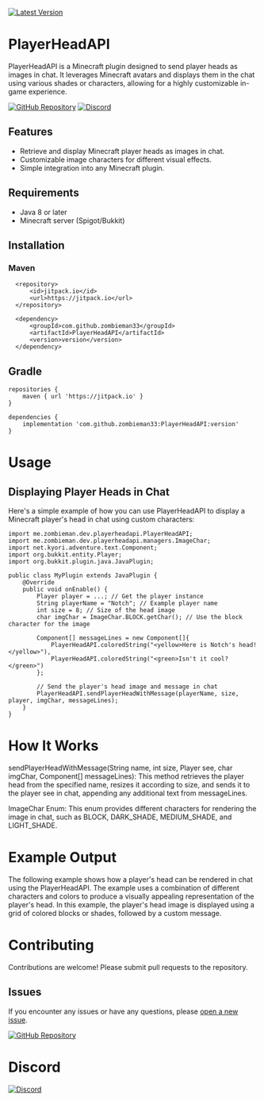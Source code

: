 [![Latest Version](https://img.shields.io/github/v/tag/zombieman33/PlayerHeadAPI?label=version&style=for-the-badge)](https://jitpack.io/#zombieman33/PlayerHeadAPI)

# PlayerHeadAPI

PlayerHeadAPI is a Minecraft plugin designed to send player heads as images in chat. It leverages Minecraft avatars and displays them in the chat using various shades or characters, allowing for a highly customizable in-game experience.

[![GitHub Repository](https://img.shields.io/badge/GitHub-Repository-blue?style=for-the-badge&logo=github)](https://github.com/zombieman33/PlayerHeadAPI)
[![Discord](https://img.shields.io/badge/Discord-Join%20Server-blue?style=for-the-badge&logo=discord)](https://discord.gg/SuypvRBa4c)

## Features

- Retrieve and display Minecraft player heads as images in chat.
- Customizable image characters for different visual effects.
- Simple integration into any Minecraft plugin.

## Requirements

- Java 8 or later
- Minecraft server (Spigot/Bukkit)

## Installation

### Maven
```
  <repository>
      <id>jitpack.io</id>
      <url>https://jitpack.io</url>
  </repository>
  
  <dependency>
      <groupId>com.github.zombieman33</groupId>
      <artifactId>PlayerHeadAPI</artifactId>
      <version>version</version>
  </dependency>
```

## Gradle
```
repositories {
    maven { url 'https://jitpack.io' }
}

dependencies {
    implementation 'com.github.zombieman33:PlayerHeadAPI:version'
}
```

# Usage
## Displaying Player Heads in Chat
Here's a simple example of how you can use PlayerHeadAPI to display a Minecraft player's head in chat using custom characters:

```
import me.zombieman.dev.playerheadapi.PlayerHeadAPI;
import me.zombieman.dev.playerheadapi.managers.ImageChar;
import net.kyori.adventure.text.Component;
import org.bukkit.entity.Player;
import org.bukkit.plugin.java.JavaPlugin;

public class MyPlugin extends JavaPlugin {
    @Override
    public void onEnable() {
        Player player = ...; // Get the player instance
        String playerName = "Notch"; // Example player name
        int size = 8; // Size of the head image
        char imgChar = ImageChar.BLOCK.getChar(); // Use the block character for the image

        Component[] messageLines = new Component[]{
            PlayerHeadAPI.coloredString("<yellow>Here is Notch's head!</yellow>"),
            PlayerHeadAPI.coloredString("<green>Isn't it cool?</green>")
        };

        // Send the player's head image and message in chat
        PlayerHeadAPI.sendPlayerHeadWithMessage(playerName, size, player, imgChar, messageLines);
    }
}
```

# How It Works
sendPlayerHeadWithMessage(String name, int size, Player see, char imgChar, Component[] messageLines):
This method retrieves the player head from the specified name, resizes it according to size, and sends it to the player see in chat, appending any additional text from messageLines.

ImageChar Enum: 
This enum provides different characters for rendering the image in chat, such as BLOCK, DARK_SHADE, MEDIUM_SHADE, and LIGHT_SHADE.

# Example Output
The following example shows how a player's head can be rendered in chat using the PlayerHeadAPI.
The example uses a combination of different characters and colors to produce a visually appealing representation of the player's head.
In this example, the player's head image is displayed using a grid of colored blocks or shades, followed by a custom message.

# Contributing
Contributions are welcome! Please submit pull requests to the repository.

## Issues

If you encounter any issues or have any questions, please [open a new issue](https://github.com/zombieman33/PlayerHeadAPI/issues/new?title=Issue%20Title&body=Describe%20your%20issue%20here).

[![GitHub Repository](https://img.shields.io/badge/GitHub-Repository-blue?style=for-the-badge&logo=github)](https://github.com/zombieman33/PlayerHeadAPI)


# Discord
[![Discord](https://img.shields.io/badge/Discord-Join%20Server-blue?style=for-the-badge&logo=discord)](https://discord.gg/SuypvRBa4c)


